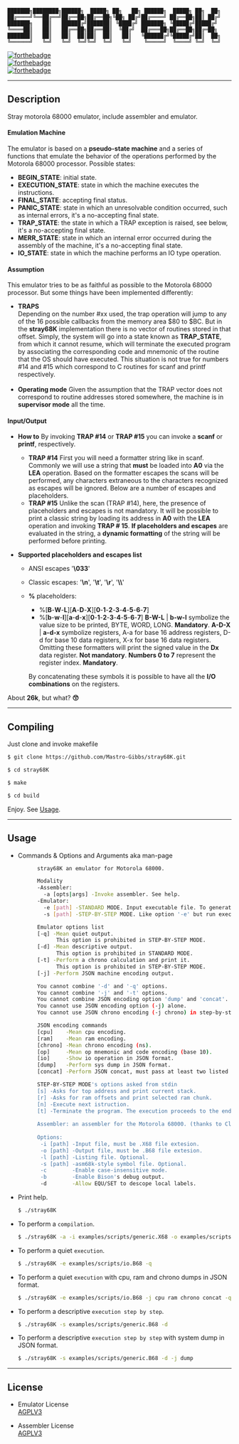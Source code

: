 
	███████╗████████╗██████╗  █████╗ ██╗   ██╗ ██████╗  █████╗ ██╗  ██╗
	██╔════╝╚══██╔══╝██╔══██╗██╔══██╗╚██╗ ██╔╝██╔════╝ ██╔══██╗██║ ██╔╝
	███████╗   ██║   ██████╔╝███████║ ╚████╔╝ ███████╗ ╚█████╔╝█████╔╝ 
	╚════██║   ██║   ██╔══██╗██╔══██║  ╚██╔╝  ██╔═══██╗██╔══██╗██╔═██╗ 
	███████║   ██║   ██║  ██║██║  ██║   ██║   ╚██████╔╝╚█████╔╝██║  ██╗
	╚══════╝   ╚═╝   ╚═╝  ╚═╝╚═╝  ╚═╝   ╚═╝    ╚═════╝  ╚════╝ ╚═╝  ╚═╝

[![forthebadge](https://img.shields.io/badge/BASED-gray?style=for-the-badge&logo=c&labelColor=546CAF)]()  
[![forthebadge](https://img.shields.io/badge/Yacc-BASED-gray?style=for-the-badge&labelColor=991030&logoColor=darkgray)]()  
[![forthebadge](https://img.shields.io/badge/Lex-BASED-gray?style=for-the-badge&labelColor=10AA10&logoColor=darkgray)]()  

---                                                     

## Description
              
Stray motorola 68000 emulator, include assembler and emulator.  

#### Emulation Machine
The emulator is based on a **pseudo-state machine** and a series of functions that emulate the behavior of the operations performed by the Motorola 68000 processor.
Possible states:
  - **BEGIN_STATE**: initial state.
  - **EXECUTION_STATE**: state in which the machine executes the instructions.
  - **FINAL_STATE**: accepting final status.
  - **PANIC_STATE**: state in which an unresolvable condition occurred, such as internal errors, it's a no-accepting final state.
  - **TRAP_STATE**: the state in which a TRAP exception is raised, see below, it's a no-accepting final state.
  - **MERR_STATE**: state in which an internal error occurred during the assembly of the machine, it's a no-accepting final state.
  - **IO_STATE**: state in which the machine performs an IO type operation.

#### Assumption
This emulator tries to be as faithful as possible to the Motorola 68000 processor. But some things have been implemented differently:
- **TRAPS**  
  Depending on the number #xx used, the trap operation will jump to any of the 16 possible callbacks from the memory area \$80 to $BC.
  But in the **stray68K** implementation there is no vector of routines stored in that offset. Simply, the system will go into a state known as **TRAP_STATE**, from which it cannot resume, which will terminate the executed program by associating the corresponding code and mnemonic of the routine that the OS should have executed. This situation is not true for numbers #14 and #15 which correspond to C routines for scanf and printf respectively.   
  <br>
- **Operating mode**
  Given the assumption that the TRAP vector does not correspond to routine addresses stored somewhere, the machine is in **supervisor mode** all the time.

#### Input/Output
- **How to**
  By invoking **TRAP #14** or **TRAP #15** you can invoke a **scanf** or **printf**, respectively.
  * **TRAP #14**
    First you will need a formatter string like in scanf. Commonly we will use a string that **must** be loaded into **A0** via the **LEA** operation. Based on the formatter escapes the scans will be performed, any characters extraneous to the characters recognized as escapes will be ignored.
    Below are a number of escapes and placeholders.
  * **TRAP #15**
    Unlike the scan (TRAP #14), here, the presence of placeholders and escapes is not mandatory. It will be possible to print a classic string by loading its address in **A0** with the **LEA** operation and invoking **TRAP # 15**. **If placeholders and escapes** are evaluated in the string, a **dynamic formatting** of the string will be performed before printing.

- **Supported placeholders and escapes list**
    * ANSI escapes '**\033**'
    * Classic escapes: '**\n**', '**\t**', '**\r**', '**\\\\**'
    * **%** placeholders:
      * %[**B**-**W**-**L**][**A**-**D**-**X**][**0**-**1**-**2**-**3**-**4**-**5**-**6**-**7**]
      * %[**b**-**w**-**l**][**a**-**d**-**x**][**0**-**1**-**2**-**3**-**4**-**5**-**6**-**7**]
        **B-W-L** | **b-w-l** symbolize the value size to be printed, BYTE, WORD, LONG. **Mandatory**.
        **A-D-X** | **a-d-x** symbolize registers, A-a for base 16 address registers, D-d for base 10 data registers, X-x for base 16 data registers. Omitting these formatters will print the signed value in the **Dx** data register. **Not mandatory**.
        **Numbers 0 to 7** represent the register index. **Mandatory**.
  
      By concatenating these symbols it is possible to have all the **I/O combinations** on the registers.

About **26k**, but what? **:kissing_smiling_eyes:**

---

## Compiling

Just clone and invoke makefile   

  ```bash
  $ git clone https://github.com/Mastro-Gibbs/stray68K.git
  ```
  ```bash
  $ cd stray68K
  ```
  ```bash
  $ make
  ```
  ```bash
  $ cd build
  ```

  Enjoy. See [Usage](https://github.com/Mastro-Gibbs/stray68K#usage).

---

## Usage

- Commands & Options and Arguments aka man-page
  ```bash
        stray68K an emulator for Motorola 68000.

        Modality
        -Assembler:
          -a [opts|args] -Invoke assembler. See help.
        -Emulator:
          -e [path] -STANDARD MODE. Input executable file. To generate it use assembler options.
          -s [path] -STEP-BY-STEP MODE. Like option '-e' but run executable file step by step (debug mode).

        Emulator options list
        [-q] -Mean quiet output.
              This option is prohibited in STEP-BY-STEP MODE.
        [-d] -Mean descriptive output.
              This option is prohibited in STANDARD MODE.
        [-t] -Perform a chrono calculation and print it.
              This option is prohibited in STEP-BY-STEP MODE.
        [-j] -Perform JSON machine encoding output.

        You cannot combine '-d' and '-q' options.
        You cannot combine '-j' and '-t' options.
        You cannot combine JSON encoding option 'dump' and 'concat'.
        You cannot use JSON encoding option (-j) alone.
        You cannot use JSON chrono encoding (-j chrono) in step-by-step mode.

        JSON encoding commands
        [cpu]    -Mean cpu encoding.
        [ram]    -Mean ram encoding.
        [chrono] -Mean chrono encoding (ns).
        [op]     -Mean op mnemonic and code encoding (base 10).
        [io]     -Show io operation in JSON format.
        [dump]   -Perform sys dump in JSON format.
        [concat] -Perform JSON concat, must pass at least two listed above commands.

        STEP-BY-STEP MODE's options asked from stdin
        [s] -Asks for top address and print current stack.
        [r] -Asks for ram offsets and print selected ram chunk.
        [n] -Execute next istruction.
        [t] -Terminate the program. The execution proceeds to the end.
        
        Assembler: an assembler for the Motorola 68000. (thanks to Clownacy)
        
        Options:
         -i [path] -Input file, must be .X68 file extesion.
         -o [path] -Output file, must be .B68 file extesion.
         -l [path] -Listing file. Optional.
         -s [path] -asm68k-style symbol file. Optional.
         -c        -Enable case-insensitive mode.
         -b        -Enable Bison's debug output.
         -d        -Allow EQU/SET to descope local labels.
  ```


- Print help.
  ```bash
  $ ./stray68K 
  ```
- To perform a ```compilation```.
  ```bash
  $ ./stray68K -a -i examples/scripts/generic.X68 -o examples/scripts/generic.B68
  ```
- To perform a quiet ```execution```.
  ```bash
  $ ./stray68K -e examples/scripts/io.B68 -q
  ```
- To perform a quiet ```execution``` with cpu, ram and chrono dumps in JSON format.
  ```bash
  $ ./stray68K -e examples/scripts/io.B68 -j cpu ram chrono concat -q
  ```
- To perform a descriptive ```execution step by step```.
  ```bash
  $ ./stray68K -s examples/scripts/generic.B68 -d
  ```
- To perform a descriptive ```execution step by step``` with system dump in JSON format.
  ```bash
  $ ./stray68K -s examples/scripts/generic.B68 -d -j dump
  ```

---

## License
- Emulator License  
[AGPLV3](https://github.com/Mastro-Gibbs/stray68K/blob/main/LICENSE)

- Assembler License  
[AGPLV3](https://github.com/Mastro-Gibbs/stray68K/blob/main/src/assembler/LICENCE.txt)

